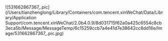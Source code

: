 ![531662867367_.pic](/Users/tianzhenglong/Library/Containers/com.tencent.xinWeChat/Data/Library/Application Support/com.tencent.xinWeChat/2.0b4.0.9/8d031715f62a0a425c6554c8cb3eca5b/Message/MessageTemp/6c15259ccb7a4e41d7e38642cc8dd16e/Image/531662867367_.pic.jpg)